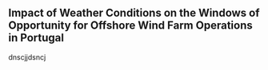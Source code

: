 ## Impact of Weather Conditions on the Windows of Opportunity for Offshore Wind Farm Operations in Portugal

dnscjjdsncj 
